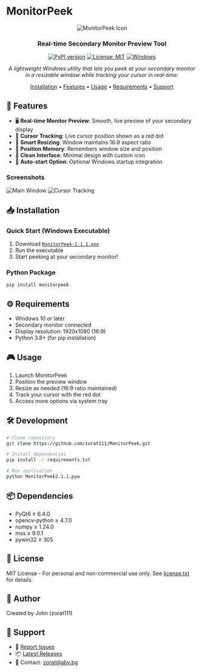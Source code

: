 # MonitorPeek

<div align="center">

![MonitorPeek Icon](https://raw.githubusercontent.com/zorat111/MonitorPeek/main/final_icon.ico)

### Real-time Secondary Monitor Preview Tool

[![PyPI version](https://badge.fury.io/py/monitorpeek.svg)](https://badge.fury.io/py/monitorpeek)
[![License: MIT](https://img.shields.io/badge/License-MIT-yellow.svg)](https://opensource.org/licenses/MIT)
[![Windows](https://img.shields.io/badge/Platform-Windows-blue.svg)](https://github.com/zorat111/MonitorPeek/releases)

*A lightweight Windows utility that lets you peek at your secondary monitor in a resizable window while tracking your cursor in real-time.*

[Installation](#installation) • [Features](#features) • [Usage](#usage) • [Requirements](#requirements) • [Support](#support)

</div>

## 🚀 Features

- 🖥️ **Real-time Monitor Preview**: Smooth, live preview of your secondary display
- 🎯 **Cursor Tracking**: Live cursor position shown as a red dot
- 📐 **Smart Resizing**: Window maintains 16:9 aspect ratio
- 💾 **Position Memory**: Remembers window size and position
- 🎨 **Clean Interface**: Minimal design with custom icon
- 🔄 **Auto-start Option**: Optional Windows startup integration

### Screenshots

![Main Window](https://raw.githubusercontent.com/zorat111/MonitorPeek/main/monitorpeek-main.png)
![Cursor Tracking](https://raw.githubusercontent.com/zorat111/MonitorPeek/main/monitorpeek-cursor-resized.png)

## 📥 Installation

### Quick Start (Windows Executable)
1. Download [`MonitorPeek-2.1.1.exe`](https://github.com/zorat111/MonitorPeek/releases)
2. Run the executable
3. Start peeking at your secondary monitor!

### Python Package
```bash
pip install monitorpeek
```

## ⚙️ Requirements

- Windows 10 or later
- Secondary monitor connected
- Display resolution: 1920x1080 (16:9)
- Python 3.8+ (for pip installation)

## 🎮 Usage

1. Launch MonitorPeek
2. Position the preview window
3. Resize as needed (16:9 ratio maintained)
4. Track your cursor with the red dot
5. Access more options via system tray

## 🛠️ Development

```bash
# Clone repository
git clone https://github.com/zorat111/MonitorPeek.git

# Install dependencies
pip install -r requirements.txt

# Run application
python MonitorPeek2.1.1.pyw
```

## 📦 Dependencies

- PyQt6 ≥ 6.4.0
- opencv-python ≥ 4.7.0
- numpy ≥ 1.24.0
- mss ≥ 9.0.1
- pywin32 ≥ 305

## 📄 License

MIT License - For personal and non-commercial use only.
See [license.txt](license.txt) for details.

## 👤 Author

Created by John (zorat111)

## 🤝 Support

- 🐛 [Report Issues](https://github.com/zorat111/MonitorPeek/issues)
- 📦 [Latest Releases](https://github.com/zorat111/MonitorPeek/releases)
- 📧 Contact: zorat@abv.bg
  
